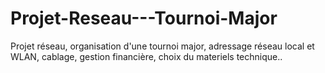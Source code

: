 # Projet-Reseau---Tournoi-Major
Projet réseau, organisation d'une tournoi major, adressage réseau local et WLAN, cablage, gestion financière, choix du materiels technique..
